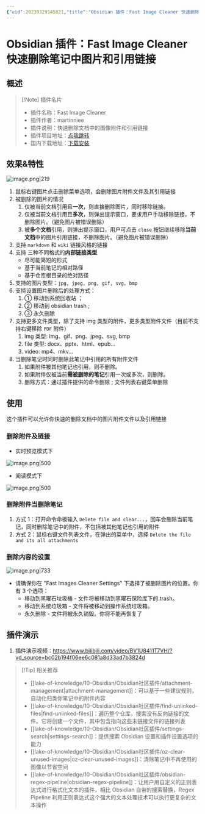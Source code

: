 ```yaml
---
{"uid":20230329145821,"title":"Obsidian 插件：Fast Image Cleaner 快速删除笔记中图片和引用链接","tags":["Obsidian","插件","引用链接","无效链接"],"description":"Obsidian 插件：快速删除笔记中图片和引用链接","author":"OS","type":"other","draft":false,"editable":false,"modified":20230831160342,"dg-publish":true,"permalink":"/lake-of-knowledge/10-obsidian/obsidian/nl-fast-image-cleaner/","dgPassFrontmatter":true}
---
```



# Obsidian 插件：Fast Image Cleaner 快速删除笔记中图片和引用链接

## 概述

> [!Note] 插件名片
> - 插件名称：Fast Image Cleaner
> - 插件作者：martinniee
> - 插件说明：快速删除文档中的图像附件和引用链接
> - 插件项目地址：[点我跳转](https://github.com/martinniee/Obsidian-fast-image-cleaner)
> - 国内下载地址：[下载安装](https://pkmer.cn/products/plugin/pluginMarket/?nl-fast-image-cleaner)

## 效果&特性

![image.png|219](https://cdn.pkmer.cn/images/20230516113325.png!pkmer)

1. 鼠标右键图片点击删除菜单选项，会删除图片附件文件及其引用链接
2. 被删除的图片的情况
    1. 仅被当前文档引用且**一次**，则直接删除图片，同时移除链接。
    2. 仅被当前文档引用且**多次**，则弹出提示窗口，要求用户手动移除链接，不删除图片。（避免图片被错误删除）
    3. 被**多个文档**引用，则弹出提示窗口，用户可点击 `close` 按钮继续移除**当前文档**中的图片引用链接，不删除图片。（避免图片被错误删除）
3. 支持 `markdown` 和 `wiki` 链接风格的链接
4. 支持 三种不同格式的**内部链接类型**
    - 尽可能简短的形式
    - 基于当前笔记的相对路径
    - 基于仓库根目录的绝对路径
5. 支持的图片类型：`jpg, jpeg, png, gif, svg, bmp`
6. 支持设置图片删除后的处理方式：
	1. ① 移动到系统回收站 ；
	2. ② 移动到 obsidian trash ;
	3. ③ 永久删除
7. 支持更多文件类型，除了支持 img 类型的附件，更多类型附件文件（目前不支持右键移除 `PDF` 附件）
    1. img 类型: img、gif、png、jpeg、svg, bmp
    2. file 类型: docx、pptx、html、epub...
    3. video: mp4、mkv...
8. 当删除笔记时同时删除此笔记中引用的所有附件文件
    1. 如果附件被其他笔记也引用，则不删除。
    2. 如果附件仅被当前**需被删除的笔记**引用一次或多次，则删除。
    3. 删除方式：通过插件提供的命令删除 ; 文件列表右键菜单删除

## 使用

这个插件可以允许你快速的删除文档中的图片附件文件以及引用链接

### 删除附件及链接

- 实时预览模式下

![image.png|500](https://cdn.pkmer.cn/images/20230516113325.png!pkmer)

- 阅读模式下

![image.png|500](https://cdn.pkmer.cn/images/20230516113431.png!pkmer)

### 删除附件当删除笔记

1. 方式 1：打开命令命板输入 `Delete file and clear...`，回车会删除当前笔记，同时删除笔记中的附件，不包括被其他笔记也引用的附件
2. 方式 2：鼠标右键文件列表文件，在弹出的菜单中，选择 `Delete the file and its all attachments`

### 删除内容的设置

![image.png|733](https://cdn.pkmer.cn/images/20230516113027.png!pkmer)

- 请确保你在 "Fast Images Cleaner Settings" 下选择了被删除图片的位置。你有 3 个选项：
	- 移动到黑曜石垃圾桶 - 文件将被移动到黑曜石保险库下的.trash。
	- 移动到系统垃圾箱 - 文件将被移动到操作系统垃圾箱。
	- 永久删除 - 文件将被永久销毁。你将不能再恢复了

## 插件演示

1. 插件演示视频：<https://www.bilibili.com/video/BV1U8411T7VH/?vd_source=bc02b194f06ee6c081a8d33ad7b3824d>

> [!Tip] 相关推荐
> - [[lake-of-knowledge/10-Obsidian/Obsidian社区插件/attachment-management\|attachment-management]]：可以基于一些建议规则，自动化归类你笔记中的附件内容
> - [[lake-of-knowledge/10-Obsidian/Obsidian社区插件/find-unlinked-files\|find-unlinked-files]]：遍历整个仓库，搜索没有反向链接的文件。它将创建一个文件，其中包含指向这些未链接文件的链接列表
> - [[lake-of-knowledge/10-Obsidian/Obsidian社区插件/settings-search\|settings-search]]：提供搜索 Obsidian 设置和插件设置选项的能力
> - [[lake-of-knowledge/10-Obsidian/Obsidian社区插件/oz-clear-unused-images\|oz-clear-unused-images]]：清除笔记中不再使用的图像以节省空间
> - [[lake-of-knowledge/10-Obsidian/Obsidian社区插件/obsidian-regex-pipeline\|obsidian-regex-pipeline]]：让用户用自定义的正则表达式进行格式化文本的插件，相比 Obsidian 自带的搜索替换，Regex Pipeline 利用正则表达式这个强大的文本处理技术可以执行更复杂的文本操作